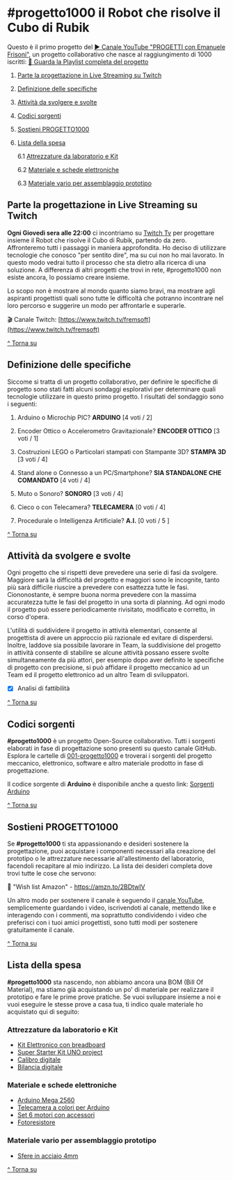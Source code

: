 # #progetto1000 il Robot che risolve il Cubo di Rubik
Questo è il primo progetto del [:arrow_forward: Canale YouTube "PROGETTI con Emanuele Frisoni"](https://youtube.com/c/fremsoft), un progetto collaborativo che nasce al raggiungimento di 1000 iscritti: [:movie_camera: Guarda la Playlist completa del progetto](https://www.youtube.com/watch?v=VcB0eAnL97o&list=PLxAafib4pWc7LSfuXC9RSEif6I1dyx5FP)

1. [Parte la progettazione in Live Streaming su Twitch](README.md#parte-la-progettazione-in-live-streaming-su-twitch)
2. [Definizione delle specifiche](README.md#definizione-delle-specifiche)
3. [Attività da svolgere e svolte](README.md#attivit%C3%A0-da-svolgere-e-svolte)
4. [Codici sorgenti](README.md#codici-sorgenti)
5. [Sostieni PROGETTO1000](README.md#sostieni-progetto1000)
6. [Lista della spesa](README.md#lista-della-spesa)

   6.1 [Attrezzature da laboratorio e Kit](README.md#attrezzature-da-laboratorio-e-kit)
   
   6.2 [Materiale e schede elettroniche](README.md#materiale-e-schede-elettroniche)
   
   6.3 [Materiale vario per assemblaggio prototipo](README.md#materiale-vario-per-assemblaggio-prototipo)
   

## Parte la progettazione in Live Streaming su Twitch
**Ogni Giovedì sera alle 22:00** ci incontriamo su [Twitch Tv](https://www.twitch.tv/fremsoft) per progettare insieme il Robot che risolve il Cubo di Rubik, partendo da zero. Affronteremo tutti i passaggi in maniera approfondita. Ho deciso di utilizzare tecnologie che conosco "per sentito dire", ma su cui non ho mai lavorato. In questo modo vedrai tutto il processo che sta dietro alla ricerca di una soluzione. A differenza di altri progetti che trovi in rete, #progetto1000 non esiste ancora, lo possiamo creare insieme. 

Lo scopo non è mostrare al mondo quanto siamo bravi, ma mostrare agli aspiranti progettisti quali sono tutte le difficoltà che potranno incontrare nel loro percorso e suggerire un modo per affrontarle e superarle.

:clapper: Canale Twitch:  [https://www.twitch.tv/fremsoft](https://www.twitch.tv/fremsoft)

[^ Torna su](README.md#progetto1000-il-robot-che-risolve-il-cubo-di-rubik)

## Definizione delle specifiche
Siccome si tratta di un progetto collaborativo, per definire le specifiche di progetto sono stati fatti alcuni sondaggi esplorativi per determinare quali tecnologie utilizzare in questo primo progetto. I risultati del sondaggio sono i seguenti:

1. Arduino o Microchip PIC? **ARDUINO** [4 voti / 2]

2. Encoder Ottico o Accelerometro Gravitazionale? **ENCODER OTTICO** [3 voti / 1]

3. Costruzioni LEGO o Particolari stampati con Stampante 3D? **STAMPA 3D** [3 voti / 4]

4. Stand alone o Connesso a un PC/Smartphone? **SIA STANDALONE CHE COMANDATO** [4 voti / 4]

5. Muto o Sonoro? **SONORO** [3 voti / 4]

6. Cieco o con Telecamera? **TELECAMERA** [0 voti / 4]

7. Procedurale o Intelligenza Artificiale? **A.I.** [0 voti / 5 ]

[^ Torna su](README.md#progetto1000-il-robot-che-risolve-il-cubo-di-rubik)

## Attività da svolgere e svolte
Ogni progetto che si rispetti deve prevedere una serie di fasi da svolgere. Maggiore sarà la difficoltà del progetto e maggiori sono le incognite, tanto più sarà difficile riuscire a prevedere con esattezza tutte le fasi. Ciononostante, è sempre buona norma prevedere con la massima accuratezza tutte le fasi del progetto in una sorta di planning. Ad ogni modo il progetto può essere periodicamente rivisitato, modificato e corretto, in corso d'opera.

L'utilità di suddividere il progetto in attività elementari, consente al progettista di avere un approccio più razionale ed evitare di disperdersi. Inoltre, laddove sia possibile lavorare in Team, la suddivisione del progetto in attività consente di stabilire se alcune attività possano essere svolte simultaneamente da più attori, per esempio dopo aver definito le specifiche di progetto con precisione, si può affidare il progetto meccanico ad un Team ed il progetto elettronico ad un altro Team di sviluppatori.

- [x] Analisi di fattibilità

[^ Torna su](README.md#progetto1000-il-robot-che-risolve-il-cubo-di-rubik)

## Codici sorgenti
**#progetto1000** è un progetto Open-Source collaborativo. Tutti i sorgenti elaborati in fase di progettazione sono presenti su questo canale GitHub. Esplora le cartelle di [001-progetto1000](https://github.com/fremsoft/001-progetto1000) e troverai i sorgenti del progetto meccanico, elettronico, software e altro materiale prodotto in fase di progettazione.

Il codice sorgente di **Arduino** è disponibile anche a questo link: [Sorgenti Arduino](https://create.arduino.cc/editor/fremsoft/6501effc-6729-46f5-a2f1-0bfa0e9eb691/preview)

[^ Torna su](README.md#progetto1000-il-robot-che-risolve-il-cubo-di-rubik)

## Sostieni PROGETTO1000 
Se **#progetto1000** ti sta appassionando e desideri sostenere la progettazione, puoi acquistare i componenti necessari alla creazione del prototipo o le attrezzature necessarie all'allestimento del laboratorio, facendoli recapitare al mio indirizzo. La lista dei desideri completa dove trovi tutte le cose che servono:

:notebook: "Wish list Amazon" - https://amzn.to/2BDtwIV

Un altro modo per sostenere il canale è seguendo il [canale YouTube](https://youtube.com/c/fremsoft), semplicemente guardando i video, iscrivendoti al canale, mettendo like e interagendo con i commenti, ma soprattutto condividendo i video che preferisci con i tuoi amici progettisti, sono tutti modi per sostenere gratuitamente il canale.

[^ Torna su](README.md#progetto1000-il-robot-che-risolve-il-cubo-di-rubik)

## Lista della spesa
**#progetto1000** sta nascendo, non abbiamo ancora una BOM (Bill Of Material), ma stiamo già acquistando un po' di materiale per realizzare il prototipo e fare le prime prove pratiche. Se vuoi sviluppare insieme a noi e vuoi eseguire le stesse prove a casa tua, ti indico quale materiale ho acquistato qui di seguito:

### Attrezzature da laboratorio e Kit
* [Kit Elettronico con breadboard](https://amzn.to/2QTgOw7)
* [Super Starter Kit UNO project](https://amzn.to/2QJrnNc)
* [Calibro digitale](https://amzn.to/36QMR6w)
* [Bilancia digitale](https://amzn.to/3nxseCa)

### Materiale e schede elettroniche
* [Arduino Mega 2560](https://amzn.to/30RCvj6)
* [Telecamera a colori per Arduino](https://amzn.to/3nbS0Ma)
* [Set 6 motori con accessori](https://amzn.to/3nhQrfy)
* [Fotoresistore](https://amzn.to/370EtBg)

### Materiale vario per assemblaggio prototipo
* [Sfere in acciaio 4mm](https://amzn.to/3lzfDwr)

[^ Torna su](README.md#progetto1000-il-robot-che-risolve-il-cubo-di-rubik)
